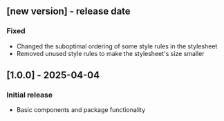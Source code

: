 ## [new version] - release date
### Fixed
- Changed the suboptimal ordering of some style rules in the stylesheet
- Removed unused style rules to make the stylesheet's size smaller

## [1.0.0] - 2025-04-04
### Initial release
- Basic components and package functionality
